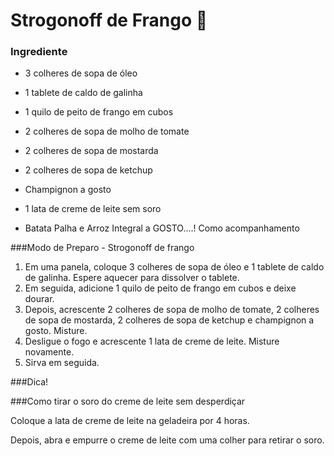 # Strogonoff de Frango :chicken:

### Ingrediente

- 3 colheres de sopa de óleo

- 1 tablete de caldo de galinha
- 1 quilo de peito de frango em cubos
- 2 colheres de sopa de molho de tomate
- 2 colheres de sopa de mostarda
- 2 colheres de sopa de ketchup
- Champignon a gosto
- 1 lata de creme de leite sem soro
- Batata Palha e Arroz Integral a GOSTO....! Como acompanhamento

###Modo de Preparo - Strogonoff de frango

1.  Em uma panela, coloque 3 colheres de sopa de óleo e 1 tablete de caldo de galinha. Espere aquecer para dissolver o tablete.
2.  Em seguida, adicione 1 quilo de peito de frango em cubos e deixe dourar.
3.  Depois, acrescente 2 colheres de sopa de molho de tomate, 2 colheres de sopa de mostarda, 2 colheres de sopa de ketchup e champignon a gosto. Misture.
4.  Desligue o fogo e acrescente 1 lata de creme de leite. Misture novamente.
5.  Sirva em seguida.

###Dica!

###Como tirar o soro do creme de leite sem desperdiçar

Coloque a lata de creme de leite na geladeira por 4 horas. 

Depois, abra e empurre o creme de leite com uma colher para retirar o soro.

